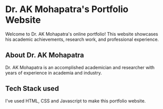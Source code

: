 # Dr. AK Mohapatra's Portfolio Website

Welcome to Dr. AK Mohapatra's online portfolio! This website showcases his academic achievements, research work, and professional experience.

## About Dr. AK Mohapatra

Dr. AK Mohapatra is an accomplished academician and researcher with years of experience in academia and industry.

## Tech Stack used
I've used HTML, CSS and Javascript to make this portfolio website.
